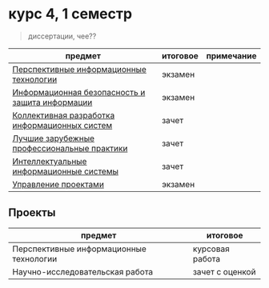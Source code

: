 # курс 4, 1 семестр

> диссертации, чее??

| предмет                                                  | итоговое | примечание |
|----------------------------------------------------------|----------|------------|
| [Перспективные информационные технологии](ПИТ)           | экзамен  |            |
| [Информационная безопасность и защита информации](ИБиЗИ) | экзамен  |            |
| [Коллективная разработка информационных систем](КРИС)    | зачет    |            |
| [Лучшие зарубежные профессиональные практики](ЛЗПП)      | зачет    |            |
| [Интеллектуальные информационные системы](ИИС)           | зачет    |            |
| [Управление проектами](УП)                               | экзамен  |            |

## Проекты

| предмет                                 | итоговое        |
|-----------------------------------------|-----------------|
| Перспективные информационные технологии | курсовая работа |
| Научно-исследовательская работа         | зачет с оценкой |

